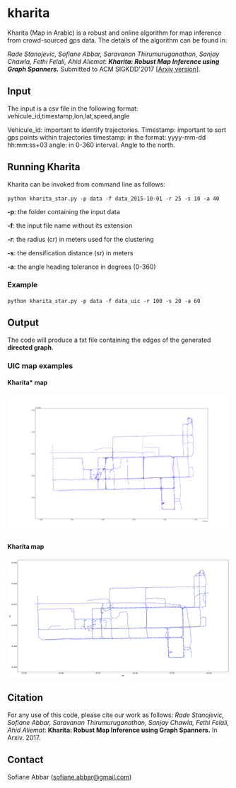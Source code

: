 # kharita

Kharita (Map in Arabic) is a robust and online algorithm for map inference from crowd-sourced gps data.
The details of the algorithm can be found in:

_Rade Stanojevic, Sofiane Abbar, Saravanan Thirumuruganathan, Sanjay Chawla, Fethi Felali, Ahid Aliemat_: 
**_Kharita: Robust Map Inference using Graph Spanners._**
Submitted to ACM SIGKDD'2017 [[Arxiv version](https://arxiv.org/abs/1702.06025)].

## Input
The input is a csv file in the following format:
vehicule_id,timestamp,lon,lat,speed,angle

Vehicule_id: important to identify trajectories.
Timestamp: important to sort gps points within trajectories
timestamp: in the format: yyyy-mm-dd hh:mm:ss+03
angle: in 0-360 interval. Angle to the north. 

## Running Kharita
Kharita can be invoked from command line as follows:

`python kharita_star.py -p data -f data_2015-10-01 -r 25 -s 10 -a 40`

**-p**: the folder containing the input data

**-f**: the input file name without its extension

**-r**: the radius (cr) in meters used for the clustering

**-s**: the densification distance (sr) in meters

**-a**: the angle heading tolerance in degrees (0-360)

### Example 
`python kharita_star.py -p data -f data_uic -r 100 -s 20 -a 60`

## Output
The code will produce a txt file containing the edges of the generated **directed graph**. 

### UIC map examples

#### Kharita* map
![Alt text](figs/uic_map.png?raw=true "Kharita* UIC MAP")

#### Kharita map
![Alt text](figs/uic_map_offline.png?raw=true "Kharita UIC MAP")


## Citation
For any use of this code, please cite our work as follows:
_Rade Stanojevic, Sofiane Abbar, Saravanan Thirumuruganathan, Sanjay Chawla, Fethi Felali, Ahid Aliemat_: 
**Kharita: Robust Map Inference using Graph Spanners.** In Arxiv. 2017.

## Contact
Sofiane Abbar (sofiane.abbar@gmail.com)


